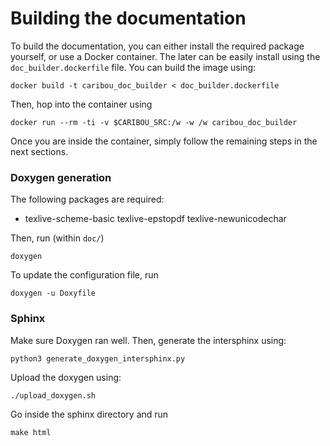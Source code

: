 # Building the documentation

To build the documentation, you can either install the required package yourself, 
or use a Docker container. The later can be easily install using
the `doc_builder.dockerfile` file. You can build the image using:
```shell
docker build -t caribou_doc_builder < doc_builder.dockerfile
```

Then, hop into the container using

```shell
docker run --rm -ti -v $CARIBOU_SRC:/w -w /w caribou_doc_builder 
```

Once you are inside the container, simply follow the remaining steps in the next sections.
### Doxygen generation

The following packages are required:
- texlive-scheme-basic  texlive-epstopdf texlive-newunicodechar

Then, run (within `doc/`)
```shell
doxygen 
```

To update the configuration file, run
```shell
doxygen -u Doxyfile
```

### Sphinx

Make sure Doxygen ran well. Then, generate the intersphinx using:

```shell
python3 generate_doxygen_intersphinx.py
```

Upload the doxygen using:
```shell
./upload_doxygen.sh
```

Go inside the sphinx directory and run
```shell
make html
```